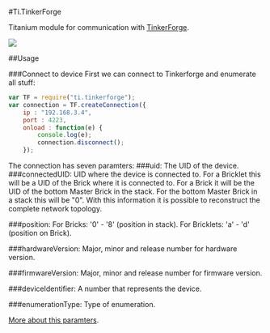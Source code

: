 #Ti.TinkerForge


Titanium module for communication with [TinkerForge](http://tinkerforge.com).

<img src="http://www.tinkerforge.com/static/images/wit-einfach.png" />

##Usage

###Connect to device
First we can connect to Tinkerforge and enumerate all stuff:
```javascript
var TF = require("ti.tinkerforge");
var connection = TF.createConnection({
	ip : "192.168.3.4",
	port : 4223,
	onload : function(e) {
		console.log(e);
		connection.disconnect();
	});
```
The connection has seven paramters:
###uid: 
The UID of the device.
###connectedUID: 
UID where the device is connected to. For a Bricklet this will be a UID of the Brick where it is connected to. For a Brick it will be the UID of the bottom Master Brick in the stack. For the bottom Master Brick in a stack this will be "0". With this information it is possible to reconstruct the complete network topology.

###position: 
For Bricks: '0' - '8' (position in stack). For Bricklets: 'a' - 'd' (position on Brick).

###hardwareVersion: 
Major, minor and release number for hardware version.

###firmwareVersion: 
Major, minor and release number for firmware version.

###deviceIdentifier:
A number that represents the device.

###enumerationType: 
Type of enumeration.

[More about this paramters](http://www.tinkerforge.com/en/doc/Software/IPConnection_Java.html#ipcon-java).

